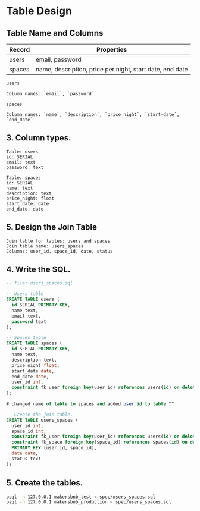 # Table Design


## Table Name and Columns

| Record                | Properties          |
| --------------------- | ------------------  |
| users                 | email, password
| spaces                | name, description, price per night, start date, end date

`users` 

    Column names: `email`, `password`

`spaces` 

    Column names: `name`, `description`, `price_night`, `start-date`, `end_date`

## 3. Column types.

```
Table: users
id: SERIAL
email: text
password: text

Table: spaces
id: SERIAL
name: text
description: text
price_night: float
start_date: date
end_date: date
```

## 5. Design the Join Table

```
Join table for tables: users and spaces
Join table name: users_spaces
Columns: user_id, space_id, date, status
```

## 4. Write the SQL.

```sql
-- file: users_spaces.sql

-- Users table
CREATE TABLE users (
  id SERIAL PRIMARY KEY,
  name text,
  email text,
  password text
);

-- Spaces table
CREATE TABLE spaces (
  id SERIAL PRIMARY KEY,
  name text,
  description text,
  price_night float,
  start_date date,
  end_date date,
  user_id int,
  constraint fk_user foreign key(user_id) references users(id) on delete cascade
);

# changed name of table to spaces and added user id to table ^^

-- Create the join table.
CREATE TABLE users_spaces (
  user_id int,
  space_id int,
  constraint fk_user foreign key(user_id) references users(id) on delete cascade,
  constraint fk_space foreign key(space_id) references spaces(id) on delete cascade,
  PRIMARY KEY (user_id, space_id),
  date date,
  status text
);

```

## 5. Create the tables.

```bash
psql -h 127.0.0.1 makersbnb_test < spec/users_spaces.sql
psql -h 127.0.0.1 makersbnb_production < spec/users_spaces.sql
```